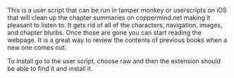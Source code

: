 This is a user script that can be run in tamper monkey or userscripts on iOS that will clean up the chapter summaries on coppermind.net making it pleasant to listen to. It gets rid of all of the characters, navigation, images, and chapter blurbs. Once those are gone you can start reading the webpage. It is a great way to review the contents of previous books when a new one comes out.

To install go to the user script, choose raw and then the extension should be able to find it and install it. 
